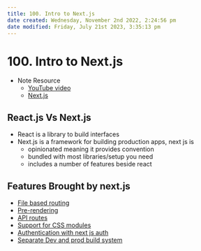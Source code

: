 ```yaml
---
title: 100. Intro to Next.js
date created: Wednesday, November 2nd 2022, 2:24:56 pm
date modified: Friday, July 21st 2023, 3:35:13 pm
---
```


# 100. Intro to Next.js

- Note Resource
	- [YouTube video](https://youtu.be/9P8mASSREYM?list=PLC3y8-rFHvwgC9mj0qv972IO5DmD-H0ZH)
	- [Next.js](https://nextjs.org/docs/getting-started)

## React.js Vs Next.js

- React is a library to build interfaces
- Next.js is a framework for building production apps, next js is
	- opinionated meaning it provides convention
	- bundled with most libraries/setup you need
	- includes a number of features beside react

## Features Brought by next.js

- [File based routing](Frameworks/Nextjs/Next%20pages%20router/300.%20Routing.md)
- [Pre-rendering](Frameworks/Nextjs/Next%20pages%20router/400.%20Static%20site%20generation.md#400.%20Pre-rendering)
- [API routes](Frameworks/Nextjs/Next%20pages%20router/700.%20API%20routes.md)
- [Support for CSS modules](Frameworks/Nextjs/Next%20pages%20router/800.%20Styling.md)
- [Authentication with next js auth](Frameworks/Nextjs/Next%20pages%20router/1000.%20Authentication.md)
- [Separate Dev and prod build system](Frameworks/Nextjs/Next%20pages%20router/200.%20how%20to%20create-build-run%20a%20new%20app.md)
